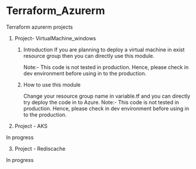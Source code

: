 # Terraform_Azurerm
Terraform azurerm projects

1. Project- VirtualMachine_windows
     01.  Introduction
             If you are planning to deploy a virtual machine in exist resource group then you can directly use this module.

           Note:- This code is not tested in production. Hence, please check in dev environment before using in to the production.

     02. How to use this module

            Change your resource group name in variable.tf and you can directly try deploy the code in to Azure.
           Note:- This code is not tested in production. Hence, please check in dev environment before using in to the production.
2. Project - AKS

In progress

3. Project - Rediscache

In progress